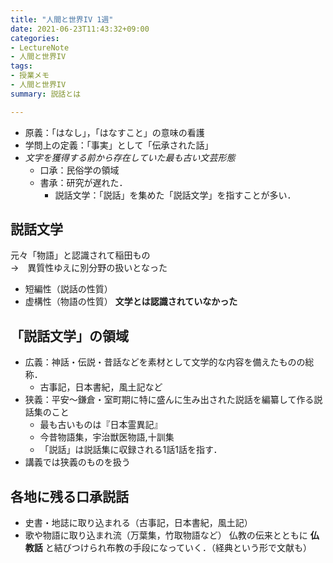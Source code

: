 ```yaml
---
title: "人間と世界IV 1週"
date: 2021-06-23T11:43:32+09:00
categories:
- LectureNote
- 人間と世界IV
tags:
- 授業メモ
- 人間と世界IV
summary: 説話とは

---
```




- 原義：「はなし」，「はなすこと」の意味の看護
- 学問上の定義：「事実」として「伝承された話」
- *文字を獲得する前から存在していた最も古い文芸形態*
  - 口承：民俗学の領域
  - 書承：研究が遅れた．
    - 説話文学：「説話」を集めた「説話文学」を指すことが多い．

## 説話文学
元々「物語」と認識されて稲田もの  
→　異質性ゆえに別分野の扱いとなった
- 短編性（説話の性質）
- 虚構性（物語の性質）
**文学とは認識されていなかった**

## 「説話文学」の領域
- 広義：神話・伝説・昔話などを素材として文学的な内容を備えたものの総称．
  - 古事記，日本書紀，風土記など
- 狭義：平安〜鎌倉・室町期に特に盛んに生み出された説話を編纂して作る説話集のこと
  - 最も古いものは『日本霊異記』
  - 今昔物語集，宇治獣医物語,十訓集
  - 「説話」は説話集に収録される1話1話を指す．
- 講義では狭義のものを扱う

## 各地に残る口承説話
- 史書・地誌に取り込まれる（古事記，日本書紀，風土記）
- 歌や物語に取り込まれ流（万葉集，竹取物語など）
仏教の伝来とともに **仏教話** と結びつけられ布教の手段になっていく．（経典という形で文献も）
